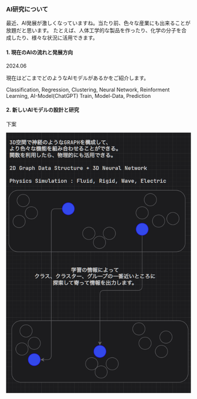 ### AI研究について
最近、AI発展が激しくなっていますね。当たり前、色々な産業にも出来ることが放題だと思います。
たとえば、人体工学的な製品を作ったり、化学の分子を合成したり、様々な状況に活用できます。

#### 1. 現在のAIの流れと発展方向
2024.06

現在はどこまでどのようなAIモデルがあるかをご紹介します。

Classification, Regression, Clustering, Neural Network, 
Reinforment Learning, AI-Model(ChatGPT)
Train, Model-Data, Prediction


#### 2. 新しいAIモデルの設計と研究

下案

![img.png](img.png)

